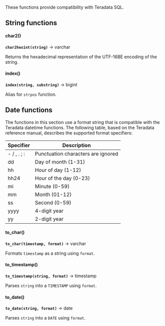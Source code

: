 These functions provide compatibility with Teradata SQL.

## String functions

#### char2()

**`char2hexint(string)`** → varchar

Returns the hexadecimal representation of the UTF-16BE encoding of the string.

#### index()

**`index(string, substring)`** → bigint

Alias for `strpos` function.

## Date functions

The functions in this section use a format string that is compatible with the Teradata datetime functions. The following table, based on the Teradata reference manual, describes the supported format specifiers:

| Specifier | Description |
| --- | --- |
| \- / , . ; : | Punctuation characters are ignored |
| dd | Day of month (1-31) |
| hh | Hour of day (1-12) |
| hh24 | Hour of the day (0-23) |
| mi | Minute (0-59) |
| mm | Month (01-12) |
| ss | Second (0-59) |
| yyyy | 4-digit year |
| yy | 2-digit year |

#### to\_char()

**`to_char(timestamp, format)`** → varchar

Formats `timestamp` as a string using `format`.

#### to\_timestamp()

**`to_timestamp(string, format)`** → timestamp

Parses `string` into a `TIMESTAMP` using `format`.

#### to\_date()

**`to_date(string, format)`** → date

Parses `string` into a `DATE` using `format`.